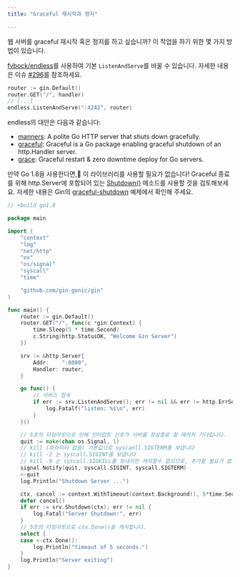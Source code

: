 ```yaml
---
title: "Graceful 재시작과 정지"

---
```


웹 서버를 graceful 재시작 혹은 정지를 하고 싶습니까?
이 작업을 하기 위한 몇 가지 방법이 있습니다.

[fvbock/endless](https://github.com/fvbock/endless)를 사용하여 기본 `ListenAndServe`를 바꿀 수 있습니다. 자세한 내용은 이슈 [#296](https://github.com/gin-gonic/gin/issues/296)를 참조하세요.

```go
router := gin.Default()
router.GET("/", handler)
// [...]
endless.ListenAndServe(":4242", router)
```

endless의 대안은 다음과 같습니다:

* [manners](https://github.com/braintree/manners): A polite Go HTTP server that shuts down gracefully.
* [graceful](https://github.com/tylerb/graceful): Graceful is a Go package enabling graceful shutdown of an http.Handler server.
* [grace](https://github.com/facebookgo/grace): Graceful restart & zero downtime deploy for Go servers.

만약 Go 1.8을 사용한다면, 이 라이브러리를 사용할 필요가 없습니다! Graceful 종료를 위해 http.Server에 포함되어 있는 [Shutdown()](https://golang.org/pkg/net/http/#Server.Shutdown) 메소드를 사용할 것을 검토해보세요. 자세한 내용은 Gin의 [graceful-shutdown](https://github.com/gin-gonic/examples/tree/master/graceful-shutdown) 예제에서 확인해 주세요.

```go
// +build go1.8

package main

import (
	"context"
	"log"
	"net/http"
	"os"
	"os/signal"
	"syscall"
	"time"

	"github.com/gin-gonic/gin"
)

func main() {
	router := gin.Default()
	router.GET("/", func(c *gin.Context) {
		time.Sleep(5 * time.Second)
		c.String(http.StatusOK, "Welcome Gin Server")
	})

	srv := &http.Server{
		Addr:    ":8080",
		Handler: router,
	}

	go func() {
		// 서비스 접속
		if err := srv.ListenAndServe(); err != nil && err != http.ErrServerClosed {
			log.Fatalf("listen: %s\n", err)
		}
	}()

	// 5초의 타임아웃으로 인해 인터럽트 신호가 서버를 정상종료 할 때까지 기다립니다.
	quit := make(chan os.Signal, 1)
	// kill (파라미터 없음) 기본값으로 syscanll.SIGTERM를 보냅니다
	// kill -2 는 syscall.SIGINT를 보냅니다
	// kill -9 는 syscall.SIGKILL를 보내지만 캐치할수 없으므로, 추가할 필요가 없습니다.
	signal.Notify(quit, syscall.SIGINT, syscall.SIGTERM)
	<-quit
	log.Println("Shutdown Server ...")

	ctx, cancel := context.WithTimeout(context.Background(), 5*time.Second)
	defer cancel()
	if err := srv.Shutdown(ctx); err != nil {
		log.Fatal("Server Shutdown:", err)
	}
	// 5초의 타임아웃으로 ctx.Done()을 캐치합니다.
	select {
	case <-ctx.Done():
		log.Println("timeout of 5 seconds.")
	}
	log.Println("Server exiting")
}
```

